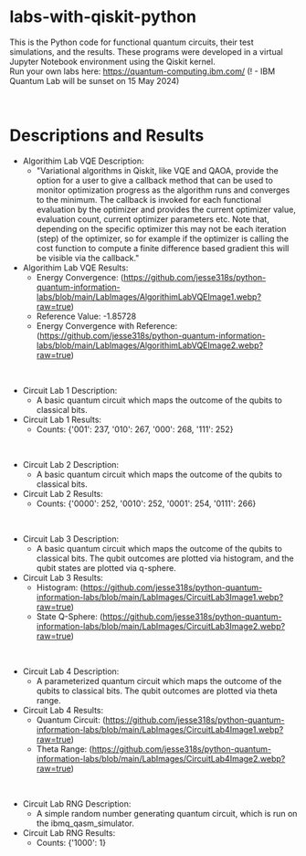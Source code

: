 # labs-with-qiskit-python

This is the Python code for functional quantum circuits, their test simulations, and the results. These programs were developed in a virtual Jupyter Notebook environment using the Qiskit kernel. <br />
Run your own labs here: https://quantum-computing.ibm.com/ (! - IBM Quantum Lab will be sunset on 15 May 2024)

<br />

# Descriptions and Results

- Algorithim Lab VQE Description:
  - "Variational algorithms in Qiskit, like VQE and QAOA, provide the option for a user to give a callback method that can be used to monitor optimization progress as     the algorithm runs and converges to the minimum. The callback is invoked for each functional evaluation by the optimizer and provides the current optimizer value,     evaluation count, current optimizer parameters etc. Note that, depending on the specific optimizer this may not be each iteration (step) of the optimizer, so for       example if the optimizer is calling the cost function to compute a finite difference based gradient this will be visible via the callback."
- Algorithim Lab VQE Results:
  - Energy Convergence: (https://github.com/jesse318s/python-quantum-information-labs/blob/main/LabImages/AlgorithimLabVQEImage1.webp?raw=true)
  - Reference Value: -1.85728
  - Energy Convergence with Reference: (https://github.com/jesse318s/python-quantum-information-labs/blob/main/LabImages/AlgorithimLabVQEImage2.webp?raw=true)

<br />

- Circuit Lab 1 Description:
  - A basic quantum circuit which maps the outcome of the qubits to classical bits.
- Circuit Lab 1 Results: 
  - Counts: {'001': 237, '010': 267, '000': 268, '111': 252}

<br />

- Circuit Lab 2 Description:
  - A basic quantum circuit which maps the outcome of the qubits to classical bits.
- Circuit Lab 2 Results: 
  - Counts: {'0000': 252, '0010': 252, '0001': 254, '0111': 266}

<br />

- Circuit Lab 3 Description:
  - A basic quantum circuit which maps the outcome of the qubits to classical bits. The qubit outcomes are plotted via histogram, and the qubit states are plotted via     q-sphere.
- Circuit Lab 3 Results: 
  - Histogram: (https://github.com/jesse318s/python-quantum-information-labs/blob/main/LabImages/CircuitLab3Image1.webp?raw=true)
  - State Q-Sphere: (https://github.com/jesse318s/python-quantum-information-labs/blob/main/LabImages/CircuitLab3Image2.webp?raw=true)

<br />

- Circuit Lab 4 Description:
  - A parameterized quantum circuit which maps the outcome of the qubits to classical bits. The qubit outcomes are plotted via theta range.
- Circuit Lab 4 Results:
  - Quantum Circuit: (https://github.com/jesse318s/python-quantum-information-labs/blob/main/LabImages/CircuitLab4Image1.webp?raw=true)
  - Theta Range: (https://github.com/jesse318s/python-quantum-information-labs/blob/main/LabImages/CircuitLab4Image2.webp?raw=true)

<br />

- Circuit Lab RNG Description:
  - A simple random number generating quantum circuit, which is run on the ibmq_qasm_simulator.
- Circuit Lab RNG Results:
  - Counts: {'1000': 1}
